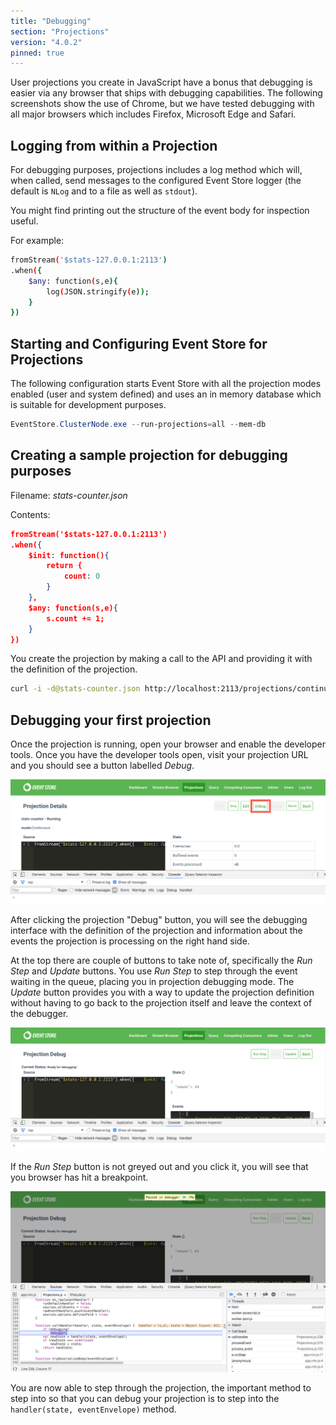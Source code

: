 ```yaml
---
title: "Debugging"
section: "Projections"
version: "4.0.2"
pinned: true
---
```


User projections you create in JavaScript have a bonus that debugging is easier via any browser that ships with debugging capabilities. The following screenshots show the use of Chrome, but we have tested debugging with all major browsers which includes Firefox, Microsoft Edge and Safari.

## Logging from within a Projection

For debugging purposes, projections includes a log method which will, when called, send messages to the configured Event Store logger (the default is `NLog` and to a file as well as `stdout`).

You might find printing out the structure of the event body for inspection useful.

For example:

```bash
fromStream('$stats-127.0.0.1:2113')
.when({
    $any: function(s,e){
        log(JSON.stringify(e));
    }
})
```

## Starting and Configuring Event Store for Projections

The following configuration starts Event Store with all the projection modes enabled (user and system defined) and uses an in memory database which is suitable for development purposes.

```powershell
EventStore.ClusterNode.exe --run-projections=all --mem-db
```

## Creating a sample projection for debugging purposes

Filename: _stats-counter.json_

Contents:

```json
fromStream('$stats-127.0.0.1:2113')
.when({
    $init: function(){
        return {
            count: 0
        }
    },
    $any: function(s,e){
        s.count += 1;
    }
})
```

You create the projection by making a call to the API and providing it with the definition of the projection.

```bash
curl -i -d@stats-counter.json http://localhost:2113/projections/continuous?name=stats-counter%26type=js%26enabled=true%26emit=true%26trackemittedstreams=true -u admin:changeit
```

<!-- TODO: Where are these images? -->

## Debugging your first projection

Once the projection is running, open your browser and enable the developer tools. Once you have the developer tools open, visit your projection URL and you should see a button labelled _Debug_.

![Projections Debugging Part 1](/assets/projections_debugging_part_1.png)

After clicking the projection "Debug" button, you will see the debugging interface with the definition of the projection and information about the events the projection is processing on the right hand side.

At the top there are couple of buttons to take note of, specifically the _Run Step_ and _Update_ buttons. You use _Run Step_ to step through the event waiting in the queue, placing you in projection debugging mode. The _Update_ button provides you with a way to update the projection definition without having to go back to the projection itself and leave the context of the debugger.

![Projections Debugging Part 2](/assets/projections_debugging_part_2.png)

If the _Run Step_ button is not greyed out and you click it, you will see that you browser has hit a breakpoint.

![Projections Debugging Part 3](/assets/projections_debugging_part_3.png)

You are now able to step through the projection, the important method to step into so that you can debug your projection is to step into the `handler(state, eventEnvelope)` method.
